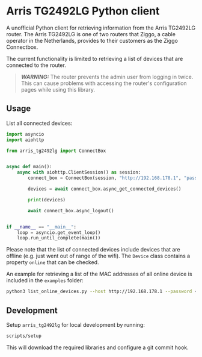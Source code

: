 # Arris TG2492LG Python client

A unofficial Python client for retrieving information from the Arris TG2492LG router. The Arris TG2492LG is one of two routers that Ziggo, a cable operator in the Netherlands, provides to their customers as the Ziggo Connectbox.

The current functionality is limited to retrieving a list of devices that are connected to the router.

> **_WARNING:_** The router prevents the admin user from logging in twice. This can cause problems with accessing the router's configuration pages while using this library. 

## Usage

List all connected devices:

```python
import asyncio
import aiohttp

from arris_tg2492lg import ConnectBox


async def main():
    async with aiohttp.ClientSession() as session:
        connect_box = ConnectBox(session, "http://192.168.178.1", "password")

        devices = await connect_box.async_get_connected_devices()

        print(devices)

        await connect_box.async_logout()


if __name__ == "__main__":
    loop = asyncio.get_event_loop()
    loop.run_until_complete(main())
```

Please note that the list of connected devices include devices that are offline (e.g. just went out of range of the wifi). The `Device` class contains a property `online` that can be checked.

An example for retrieving a list of the MAC addresses of all online device is included in the `examples` folder:

```bash
python3 list_online_devices.py --host http://192.168.178.1 --password <password>
```

## Development

Setup `arris_tg2492lg` for local development by running:

```bash
scripts/setup
```

This will download the required libraries and configure a git commit hook.
